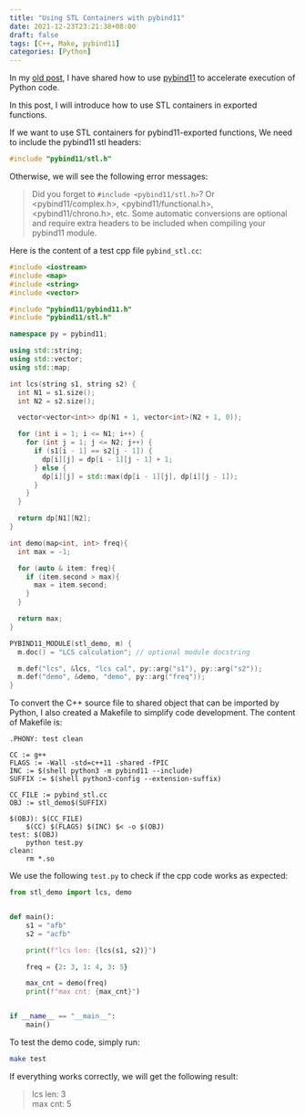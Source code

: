 ```yaml
---
title: "Using STL Containers with pybind11"
date: 2021-12-23T23:21:38+08:00
draft: false
tags: [C++, Make, pybind11]
categories: [Python]
---
```


In my [old post](https://jdhao.github.io/2021/08/17/pybind11_first_impression/), I have shared how to use [pybind11](https://pybind11.readthedocs.io/) to accelerate execution of Python code.

<!--more-->

In this post, I will introduce how to use STL containers in exported functions.

If we want to use STL containers for pybind11-exported functions,
We need to include the pybind11 stl headers:

```cpp
#include "pybind11/stl.h"
```

Otherwise, we will see the following error messages:

> Did you forget to `#include <pybind11/stl.h>`? Or <pybind11/complex.h>,
> <pybind11/functional.h>, <pybind11/chrono.h>, etc. Some automatic
> conversions are optional and require extra headers to be included
> when compiling your pybind11 module.

Here is the content of a test cpp file `pybind_stl.cc`:

```cpp
#include <iostream>
#include <map>
#include <string>
#include <vector>

#include "pybind11/pybind11.h"
#include "pybind11/stl.h"

namespace py = pybind11;

using std::string;
using std::vector;
using std::map;

int lcs(string s1, string s2) {
  int N1 = s1.size();
  int N2 = s2.size();

  vector<vector<int>> dp(N1 + 1, vector<int>(N2 + 1, 0));

  for (int i = 1; i <= N1; i++) {
    for (int j = 1; j <= N2; j++) {
      if (s1[i - 1] == s2[j - 1]) {
        dp[i][j] = dp[i - 1][j - 1] + 1;
      } else {
        dp[i][j] = std::max(dp[i - 1][j], dp[i][j - 1]);
      }
    }
  }

  return dp[N1][N2];
}

int demo(map<int, int> freq){
  int max = -1;

  for (auto & item: freq){
    if (item.second > max){
      max = item.second;
    }
  }

  return max;
}

PYBIND11_MODULE(stl_demo, m) {
  m.doc() = "LCS calculation"; // optional module docstring

  m.def("lcs", &lcs, "lcs cal", py::arg("s1"), py::arg("s2"));
  m.def("demo", &demo, "demo", py::arg("freq"));
}
```

To convert the C++ source file to shared object that can be imported by Python,
I also created a Makefile to simplify code development.
The content of Makefile is:

```
.PHONY: test clean

CC := g++
FLAGS := -Wall -std=c++11 -shared -fPIC
INC := $(shell python3 -m pybind11 --include)
SUFFIX := $(shell python3-config --extension-suffix)

CC_FILE := pybind_stl.cc
OBJ := stl_demo$(SUFFIX)

$(OBJ): $(CC_FILE)
	$(CC) $(FLAGS) $(INC) $< -o $(OBJ)
test: $(OBJ)
	python test.py
clean:
	rm *.so
```

We use the following `test.py` to check if the cpp code works as expected:

```python
from stl_demo import lcs, demo


def main():
    s1 = "afb"
    s2 = "acfb"

    print(f"lcs len: {lcs(s1, s2)}")

    freq = {2: 3, 1: 4, 3: 5}

    max_cnt = demo(freq)
    print(f"max cnt: {max_cnt}")


if __name__ == "__main__":
    main()
```

To test the demo code, simply run:

```bash
make test
```

If everything works correctly, we will get the following result:

> lcs len: 3\
> max cnt: 5
